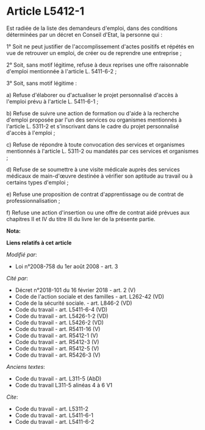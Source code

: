 # Article L5412-1

Est radiée de la liste des demandeurs d'emploi, dans des conditions déterminées par un décret en Conseil d'Etat, la personne
qui : 

1° Soit ne peut justifier de l'accomplissement d'actes positifs et répétés en vue de retrouver un emploi, de créer ou de
reprendre une entreprise ; 

2° Soit, sans motif légitime, refuse à deux reprises une offre raisonnable d'emploi mentionnée à l'article L. 5411-6-2 ; 

3° Soit, sans motif légitime : 

a) Refuse d'élaborer ou d'actualiser le projet personnalisé d'accès à l'emploi prévu à l'article L. 5411-6-1 ; 

b) Refuse de suivre une action de formation ou d'aide à la recherche d'emploi proposée par l'un des services ou organismes
mentionnés à l'article L. 5311-2 et s'inscrivant dans le cadre du projet personnalisé d'accès à l'emploi ; 

c) Refuse de répondre à toute convocation des services et organismes mentionnés à l'article L. 5311-2 ou mandatés par ces
services et organismes ; 

d) Refuse de se soumettre à une visite médicale auprès des services médicaux de main-d'œuvre destinée à vérifier son aptitude
au travail ou à certains types d'emploi ; 

e) Refuse une proposition de contrat d'apprentissage ou de contrat de professionnalisation ; 

f) Refuse une action d'insertion ou une offre de contrat aidé prévues aux chapitres II et IV du titre III du livre Ier de la
présente partie.

**Nota:**



**Liens relatifs à cet article**

_Modifié par_:

  - Loi n°2008-758 du 1er août 2008 - art. 3

_Cité par_:

  - Décret n°2018-101 du 16 février 2018 - art. 2 (V)
  - Code de l'action sociale et des familles - art. L262-42 (VD)
  - Code de la sécurité sociale. - art. L846-2 (VD)
  - Code du travail - art. L5411-6-4 (VD)
  - Code du travail - art. L5426-1-2 (VD)
  - Code du travail - art. L5426-2 (VD)
  - Code du travail - art. R5411-16 (V)
  - Code du travail - art. R5412-1 (V)
  - Code du travail - art. R5412-3 (V)
  - Code du travail - art. R5412-5 (V)
  - Code du travail - art. R5426-3 (V)

_Anciens textes_:

  - Code du travail - art. L311-5 (AbD)
  - Code du travail L311-5 alinéas 4 à 6 V1

_Cite_:

  - Code du travail - art. L5311-2
  - Code du travail - art. L5411-6-1
  - Code du travail - art. L5411-6-2
